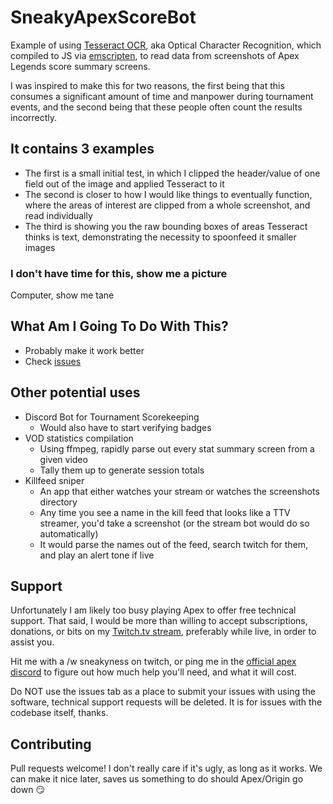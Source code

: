 # SneakyApexScoreBot
Example of using [Tesseract OCR](https://github.com/naptha/tesseract.js#tesseractjs), aka Optical Character Recognition, which compiled to JS via [emscripten](https://github.com/kripken/emscripten), to read data from screenshots of Apex Legends score summary screens.  
  
I was inspired to make this for two reasons, the first being that this consumes a significant amount of time and manpower during tournament events, and the second being that these people often count the results incorrectly. 

## It contains 3 examples
- The first is a small initial test, in which I clipped the header/value of one field out of the image and applied Tesseract to it
- The second is closer to how I would like things to eventually function, where the areas of interest are clipped from a whole screenshot, and read individually
- The third is showing you the raw bounding boxes of areas Tesseract thinks is text, demonstrating the necessity to spoonfeed it smaller images

### I don't have time for this, show me a picture
Computer, show me tane


## What Am I Going To Do With This?
- Probably make it work better
- Check [issues](https://github.com/sneakyness/SneakyApexScoreBot/issues)

## Other potential uses
- Discord Bot for Tournament Scorekeeping
    - Would also have to start verifying badges 
- VOD statistics compilation
    - Using ffmpeg, rapidly parse out every stat summary screen from a given video
    - Tally them up to generate session totals
- Killfeed sniper 
    - An app that either watches your stream or watches the screenshots directory
    - Any time you see a name in the kill feed that looks like a TTV streamer, you'd take a screenshot (or the stream bot would do so automatically)
    - It would parse the names out of the feed, search twitch for them, and play an alert tone if live
    
## Support
Unfortunately I am likely too busy playing Apex to offer free technical support. That said, I would be more than willing to accept subscriptions, donations, or bits on my [Twitch.tv stream](https://twitch.tv/sneakyness), preferably while live, in order to assist you.  

Hit me with a /w sneakyness on twitch, or ping me in the [official apex discord](https://discord.gg/apexlegends) to figure out how much help you'll need, and what it will cost. 

Do NOT use the issues tab as a place to submit your issues with using the software, technical support requests will be deleted. It is for issues with the codebase itself, thanks.

## Contributing
Pull requests welcome! I don't really care if it's ugly, as long as it works. We can make it nice later, saves us something to do should Apex/Origin go down 😏
